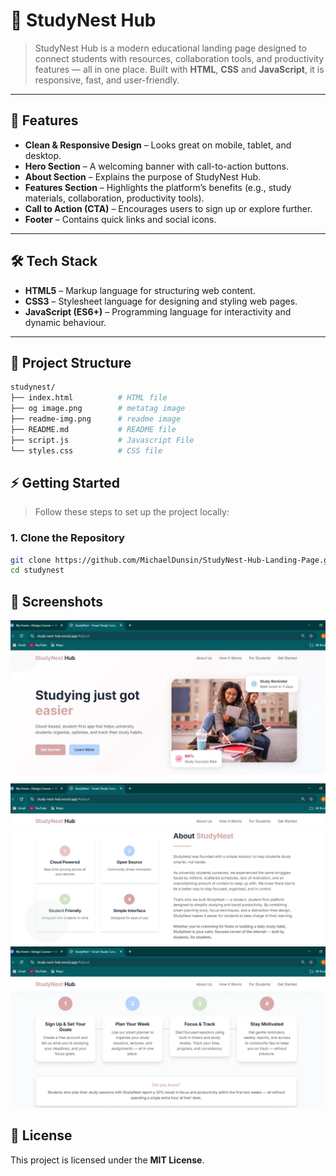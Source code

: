 # 📘 StudyNest Hub  

> StudyNest Hub is a modern educational landing page designed to connect students with resources, collaboration tools, and productivity features — all in one place. Built with **HTML**, **CSS**  and **JavaScript**, it is responsive, fast, and user-friendly.  

---

## 🚀 Features  

- **Clean & Responsive Design** – Looks great on mobile, tablet, and desktop.  
- **Hero Section** – A welcoming banner with call-to-action buttons.  
- **About Section** – Explains the purpose of StudyNest Hub.  
- **Features Section** – Highlights the platform’s benefits (e.g., study materials, collaboration, productivity tools).  
- **Call to Action (CTA)** – Encourages users to sign up or explore further.  
- **Footer** – Contains quick links and social icons.  

---

## 🛠️ Tech Stack  

- **HTML5** – Markup language for structuring web content.  
- **CSS3** – Stylesheet language for designing and styling web pages.  
- **JavaScript (ES6+)** – Programming language for interactivity and dynamic behaviour.
---


## 📂 Project Structure  

```bash
studynest/
├── index.html          # HTML file
├── og image.png        # metatag image
├── readme-img.png      # readme image
├── README.md           # README file
├── script.js           # Javascript File
└── styles.css          # CSS file
```


## ⚡ Getting Started

> Follow these steps to set up the project locally:

### 1. Clone the Repository

```bash
git clone https://github.com/MichaelDunsin/StudyNest-Hub-Landing-Page.git
cd studynest
```

## 🎨 Screenshots

![Landing Page Screenshot](Screenshot%20(80).webp)
![Landing Page Screenshot](Screenshot%20(81).webp)
![Landing Page Screenshot](Screenshot%20(82).webp)

## 📜 License  

This project is licensed under the **MIT License**.  

